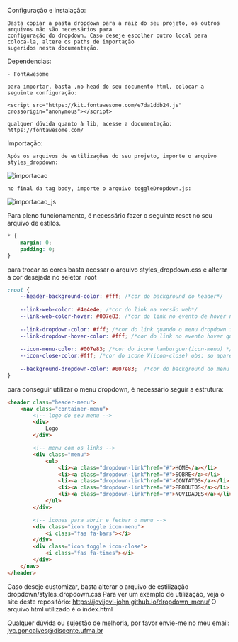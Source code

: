 Configuração e instalação:

    Basta copiar a pasta dropdown para a raiz do seu projeto, os outros arquivos não são necessários para
    configuração do dropdown. Caso deseje escolher outro local para colocá-la, altere os paths de importação
    sugeridos nesta documentação.

Dependencias:

    - FontAwesome

    para importar, basta ,no head do seu documento html, colocar a seguinte configuração:
    
    <script src="https://kit.fontawesome.com/e7da1ddb24.js" crossorigin="anonymous"></script>
  
    qualquer dúvida quanto à lib, acesse a documentação: https://fontawesome.com/
    

Importação:

    Após os arquivos de estilizações do seu projeto, importe o arquivo styles_dropdown:
![importacao](https://user-images.githubusercontent.com/62183004/160299313-1be17b5c-fba6-405e-aa38-437c49fa8db8.png)

    no final da tag body, importe o arquivo toggleDropdown.js:
![importacao_js](https://user-images.githubusercontent.com/62183004/160299530-bf92a3f5-b0ef-4e04-86d8-9b721341e674.png)


Para pleno funcionamento, é necessário fazer o seguinte reset no seu arquivo de estilos.

```css
* {
    margin: 0;
    padding: 0;
}
```

para trocar as cores basta acessar o arquivo styles_dropdown.css e alterar a cor desejada no seletor :root
```css
:root {
    --header-background-color: #fff; /*cor do background do header*/
   
    --link-web-color: #4e4e4e; /*cor do link na versão web*/
    --link-web-color-hover: #007e83; /*cor do link no evento de hover na versão web*/
   
    --link-dropdown-color: #fff; /*cor do link quando o menu dropdown for aberto*/
    --link-dropdown-hover-color: #fff; /*cor do link no evento hover quando o menu dropdown for aberto*/
   
    --icon-menu-color: #007e83; /*cor do icone hamburguer(icon-menu) */
    --icon-close-color:#fff; /*cor do icone X(icon-close) obs: so aparece quando abrir o dropdown */
   
    --background-dropdown-color: #007e83;  /*cor do background do menu dropdown quando for aberto*/
}
```
para conseguir utilizar o menu dropdown, é necessário seguir a estrutura:

```html
<header class="header-menu">
    <nav class="container-menu">
        <!-- logo do seu menu -->
        <div>
            Logo
        </div>

        <!-- menu com os links -->
        <div class="menu">
            <ul>
                <li><a class="dropdown-link"href="#">HOME</a></li>
                <li><a class="dropdown-link"href="#">SOBRE</a></li>
                <li><a class="dropdown-link"href="#">CONTATOS</a></li>
                <li><a class="dropdown-link"href="#">PRODUTOS</a></li>
                <li><a class="dropdown-link"href="#">NOVIDADES</a></li>
            </ul>
        </div>

        <!-- icones para abrir e fechar o menu -->
        <div class="icon toggle icon-menu">
            <i class="fas fa-bars"></i>
        </div>
        <div class="icon toggle icon-close">
            <i class="fas fa-times"></i>
        </div>
    </nav>
</header>
```
Caso deseje customizar, basta alterar o arquivo de estilização dropdown/styles_dropdown.css
Para ver um exemplo de utilização, veja o site deste repositório: https://jovijovi-john.github.io/dropdown_menu/
O arquivo html utilizado é o index.html

Qualquer dúvida ou sujestão de melhoria, por favor envie-me no meu email: jvc.goncalves@discente.ufma.br
